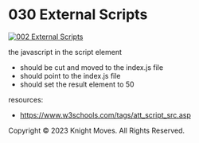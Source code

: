 # 030 External Scripts

[![002 External Scripts](https://img.youtube.com/vi/YuYOAg3nRzU/0.jpg)](https://www.youtube.com/watch?v=YuYOAg3nRzU)

the javascript in the script element
- should be cut and moved to the index.js file
- should point to the index.js file
- should set the result element to 50

resources:
- https://www.w3schools.com/tags/att_script_src.asp

Copyright &copy; 2023 Knight Moves. All Rights Reserved.
